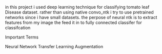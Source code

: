 in this project i used deep learning technique for classifying tomato leaf Disease dataset.
rather than using native convo_ntk i try to use pretrained networks since i have small datasets.
the perpose of neural ntk is to extract features from my image  the feed it in to fully connected classifer for classifcation

Important Terms

Neural Network
Transfer Learning
Augmentation


